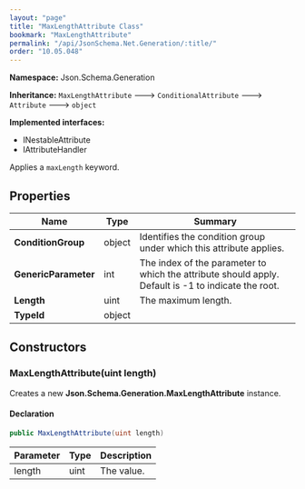 ```yaml
---
layout: "page"
title: "MaxLengthAttribute Class"
bookmark: "MaxLengthAttribute"
permalink: "/api/JsonSchema.Net.Generation/:title/"
order: "10.05.048"
---
```

**Namespace:** Json.Schema.Generation

**Inheritance:**
`MaxLengthAttribute`
 🡒 
`ConditionalAttribute`
 🡒 
`Attribute`
 🡒 
`object`

**Implemented interfaces:**

- INestableAttribute
- IAttributeHandler

Applies a `maxLength` keyword.

## Properties

| Name | Type | Summary |
|---|---|---|
| **ConditionGroup** | object | Identifies the condition group under which this attribute applies. |
| **GenericParameter** | int | The index of the parameter to which the attribute should apply. Default is -1 to indicate the root. |
| **Length** | uint | The maximum length. |
| **TypeId** | object |  |

## Constructors

### MaxLengthAttribute(uint length)

Creates a new **Json.Schema.Generation.MaxLengthAttribute** instance.

#### Declaration

```c#
public MaxLengthAttribute(uint length)
```

| Parameter | Type | Description |
|---|---|---|
| length | uint | The value. |


